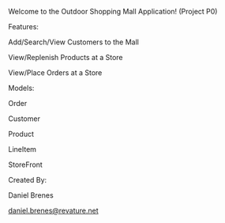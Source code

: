 Welcome to the Outdoor Shopping Mall Application! (Project P0)



Features:

Add/Search/View Customers to the Mall

View/Replenish Products at a Store

View/Place Orders at a Store


Models:

Order

Customer

Product

LineItem

StoreFront


Created By:

Daniel Brenes

daniel.brenes@revature.net
